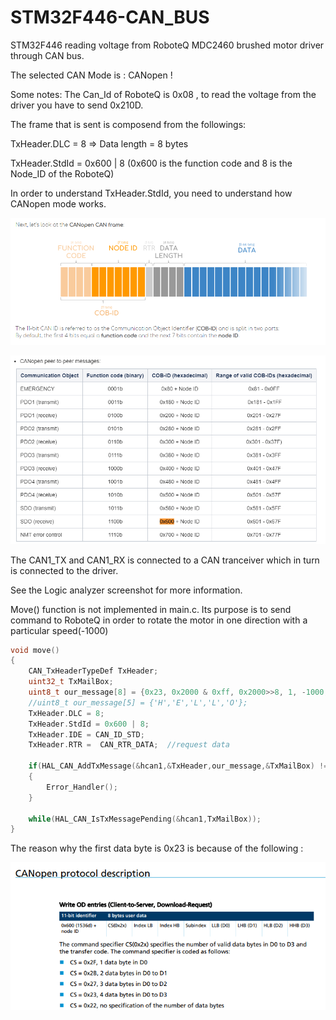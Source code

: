 # STM32F446-CAN_BUS
STM32F446 reading voltage from RoboteQ MDC2460 brushed motor driver through CAN bus. 

The selected CAN Mode is : CANopen !

Some notes: The Can_Id of RoboteQ is 0x08 , to read the voltage from the driver you have to send 0x210D.

The frame that is sent is composend from the followings:

TxHeader.DLC = 8 => Data length = 8 bytes

TxHeader.StdId = 0x600 | 8   (0x600 is the function code and 8 is the Node_ID of the RoboteQ)

In order to understand TxHeader.StdId, you need to understand how CANopen mode works.

![](images/canframe.PNG)

![](images/table.PNG)

The CAN1_TX and CAN1_RX is connected to a CAN tranceiver which in turn is connected to the driver.

See the Logic analyzer screenshot for more information. 

Move() function is not implemented in main.c. Its purpose is to send command to RoboteQ in order to rotate the motor in one direction
with a particular speed(-1000)

```c
void move()
{
	CAN_TxHeaderTypeDef TxHeader;
	uint32_t TxMailBox;
	uint8_t our_message[8] = {0x23, 0x2000 & 0xff, 0x2000>>8, 1, -1000, -2, 0, 0};
	//uint8_t our_message[5] = {'H','E','L','L','O'};
	TxHeader.DLC = 8;
	TxHeader.StdId = 0x600 | 8;
	TxHeader.IDE = CAN_ID_STD;
	TxHeader.RTR = 	CAN_RTR_DATA;  //request data

	if(HAL_CAN_AddTxMessage(&hcan1,&TxHeader,our_message,&TxMailBox) != HAL_OK)
	{
		Error_Handler();
	}

	while(HAL_CAN_IsTxMessagePending(&hcan1,TxMailBox));
}
```

The reason why the first data byte is 0x23 is because of the following :

![](images/firstbyte.PNG) 
